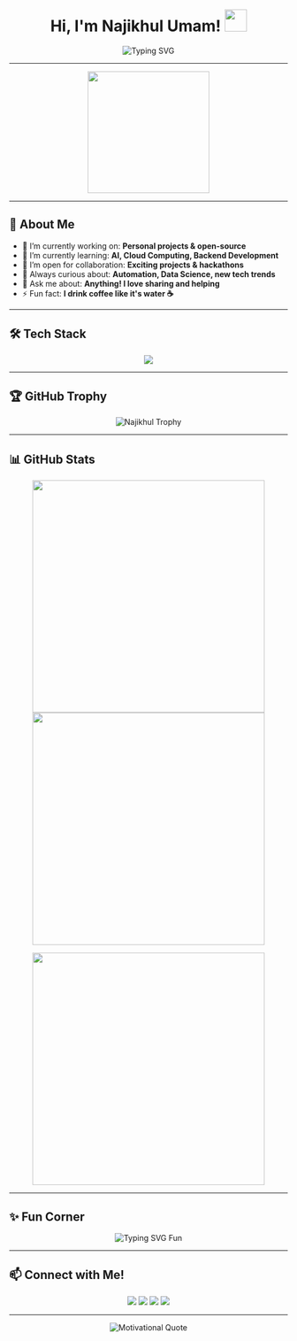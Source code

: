 <!-- Profil README dengan animasi dan efek dinamis -->

<h1 align="center">
  Hi, I'm Najikhul Umam! <img src="https://media.giphy.com/media/hvRJCLFzcasrR4ia7z/giphy.gif" width="40"/>
</h1>

<p align="center">
  <img src="https://readme-typing-svg.demolab.com?font=Fira+Code&size=24&pause=1000&color=36BCF7&center=true&vCenter=true&width=500&lines=Welcome+to+my+GitHub!;I+love+to+solve+problems+with+code.;Let%E2%80%99s+build+something+amazing%21" alt="Typing SVG" />
</p>

---

<p align="center">
  <img src="https://media.giphy.com/media/xUPGcguWZHRC2HyBRS/giphy.gif" width="220"/>
</p>

---

## 🚀 About Me

- 🔭 I’m currently working on: **Personal projects & open-source**
- 🌱 I’m currently learning: **AI, Cloud Computing, Backend Development**
- 👯 I’m open for collaboration: **Exciting projects & hackathons**
- 🧠 Always curious about: **Automation, Data Science, new tech trends**
- 💬 Ask me about: **Anything! I love sharing and helping**
- ⚡ Fun fact: **I drink coffee like it's water ☕**

---

## 🛠️ Tech Stack

<p align="center">
  <img src="https://skillicons.dev/icons?i=js,py,react,nodejs,mongodb,git,docker,linux,c,css,html,cpp" />
</p>

---

## 🏆 GitHub Trophy

<p align="center">
  <img src="https://github-profile-trophy.vercel.app/?username=Najikhul&theme=radical&no-frame=true&no-bg=true&margin-w=23" alt="Najikhul Trophy"/>
</p>

---

## 📊 GitHub Stats

<p align="center">
  <img src="https://github-readme-streak-stats.herokuapp.com/?user=Najikhul&theme=radical" width="420"/>
  <img src="https://github-readme-stats.vercel.app/api?username=Najikhul&show_icons=true&theme=radical" width="420"/>
</p>
<p align="center">
  <img src="https://github-readme-stats.vercel.app/api/top-langs/?username=Najikhul&layout=compact&theme=radical" width="420"/>
</p>

---

## ✨ Fun Corner

<p align="center">
  <img src="https://readme-typing-svg.demolab.com?font=Fira+Code&size=24&pause=2000&color=F7B801&width=500&lines=Let%E2%80%99s+collaborate+and+create+magic+%F0%9F%94%A5;Code+%2B+Coffee+%3D+Productivity+%E2%98%95%EF%B8%8F;Always+open+for+new+connections%21" alt="Typing SVG Fun" />
</p>

---

## 📫 Connect with Me!

<p align="center">
  <a href="mailto:your.email@example.com"><img src="https://img.shields.io/badge/-Email-333?style=flat&logo=gmail"></a>
  <a href="https://linkedin.com/in/yourlinkedin"><img src="https://img.shields.io/badge/-LinkedIn-333?style=flat&logo=linkedin"></a>
  <a href="https://twitter.com/yourtwitter"><img src="https://img.shields.io/badge/-Twitter-333?style=flat&logo=twitter"></a>
  <a href="https://instagram.com/yourinstagram"><img src="https://img.shields.io/badge/-Instagram-333?style=flat&logo=instagram"></a>
</p>

---

<p align="center">
  <img src="https://quotes-github-readme.vercel.app/api?type=horizontal&theme=radical" alt="Motivational Quote"/>
</p>

<!--
✨ Thank you for visiting my profile! ✨
-->
